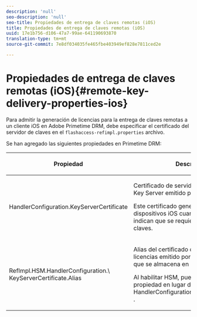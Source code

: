```yaml
---
description: 'null'
seo-description: 'null'
seo-title: Propiedades de entrega de claves remotas (iOS)
title: Propiedades de entrega de claves remotas (iOS)
uuid: 17e1b756-d106-47a7-99ae-641190693870
translation-type: tm+mt
source-git-commit: 7e8df034035fe465fbe403949ef828e7811ced2e

---
```



# Propiedades de entrega de claves remotas (iOS){#remote-key-delivery-properties-ios}

Para admitir la generación de licencias para la entrega de claves remotas a un cliente iOS en Adobe Primetime DRM, debe especificar el certificado del servidor de claves en el `flashaccess-refimpl.properties` archivo.

Se han agregado las siguientes propiedades en Primetime DRM:

<table frame="all" colsep="1" rowsep="1" class="+ topic/table adobe-d/table " id="table_xz2_lwy_n4"> 
 <thead class="- topic/thead "> 
  <tr rowsep="1" class="- topic/row "> 
   <th colname="1" class="- topic/entry entry"> <p class="- topic/p ">Propiedad </p> </th> 
   <th colname="2" class="- topic/entry entry"> <p class="- topic/p ">Descripción </p> </th> 
  </tr> 
 </thead>
 <tbody class="- topic/tbody "> 
  <tr rowsep="1" class="- topic/row "> 
   <td colname="1" class="- topic/entry "><span class="codeph"> HandlerConfiguration.KeyServerCertificate</span> </td> 
   <td colname="2" class="- topic/entry "> <p>Certificado de servidor de licencias de Key Server emitido por Adobe. </p> <p>Este certificado genera licencias para dispositivos iOS cuando los metadatos indican que se requiere un servidor de claves. </p> </td> 
  </tr> 
  <tr rowsep="0" class="- topic/row "> 
   <td colname="1" class="- topic/entry "><span class="codeph"> RefImpl.HSM.HandlerConfiguration.\ KeyServerCertificate.Alias</span> </td> 
   <td colname="2" class="- topic/entry "> <p>Alias del certificado de servidor de licencias emitido por Adobe de Key Server que se almacena en HSM. </p> <p>Al habilitar HSM, puede aplicar esta propiedad en lugar de la propiedad <span class="codeph"> HandlerConfiguration.KeyServerCertificate</span> . </p> </td> 
  </tr> 
 </tbody> 
</table>

